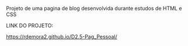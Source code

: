 Projeto de uma pagina de blog desenvolvida durante estudos de HTML e CSS

LINK DO PROJETO:

https://rdemora2.github.io/D2.5-Pag_Pessoal/
